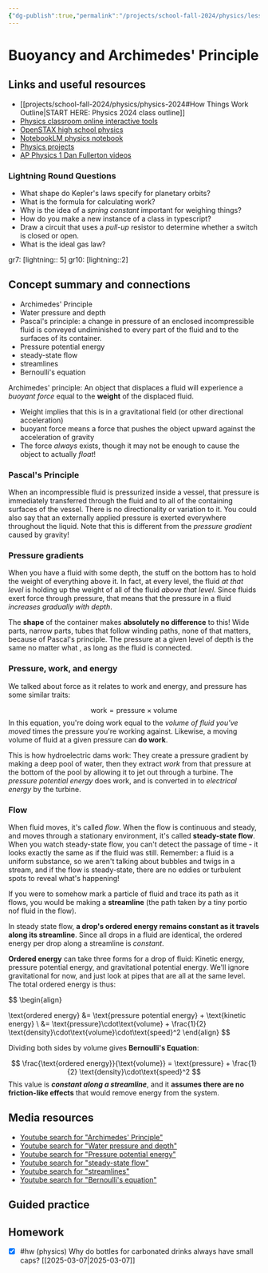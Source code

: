 ```yaml
---
{"dg-publish":true,"permalink":"/projects/school-fall-2024/physics/lessons/buoyancy-and-archimedes/"}
---
```



#  Buoyancy and Archimedes' Principle

## Links and useful resources 

- [[projects/school-fall-2024/physics/physics-2024#How Things Work Outline\|START HERE: Physics 2024 class outline]]
- [Physics classroom online interactive tools](https://www.physicsclassroom.com/Lesson-Plans/Algebra-Based-Physics)
- [OpenSTAX high school physics](https://openstax.org/books/physics/pages/1-introduction)
- [NotebookLM physics notebook](https://notebooklm.google.com/notebook/94fe29f5-cebb-4621-9e03-d20110b7a978)
- [Physics projects](https://www.sciencebuddies.org/science-fair-projects/science-projects/physics/high-school)
- [AP Physics 1 Dan Fullerton videos](https://www.youtube.com/playlist?list=PLd2HWlWc-MsysWuL9ksneEM8cl5bk3bHH)



### Lightning Round Questions

- What shape do Kepler's laws specify for planetary orbits? 
- What is the formula for calculating work? 
- Why is the idea of a *spring constant* important for weighing things? 
- How do you make a new instance of a class in typescript? 
- Draw a circuit that uses a *pull-up* resistor to determine whether a switch is closed or open. 
- What is the ideal gas law? 

gr7: [lightning:: 5]
gr10: [lightning::2]

## Concept summary and connections


- Archimedes' Principle 
- Water pressure and depth 
- Pascal's principle: a change in pressure of an enclosed incompressible fluid is conveyed undiminished to every part of the fluid and to the surfaces of its container. 
- Pressure potential energy 
- steady-state flow 
- streamlines 
- Bernoulli's equation 


Archimedes' principle: An object that displaces a fluid will experience a *buoyant force* equal to the **weight** of the displaced fluid.
- Weight implies that this is in a gravitational field (or other directional acceleration)
- buoyant force means a force that pushes the object upward against the acceleration of gravity
- The force *always* exists, though it may not be enough to cause the object to actually *float*!

### Pascal's Principle

When an incompressible fluid is pressurized inside a vessel, that pressure is immediately transferred through the fluid and to all of the containing surfaces of the vessel. There is no directionality or variation to it. You could also say that an externally applied pressure is exerted everywhere throughout the liquid. Note that this is different from the *pressure gradient* caused by gravity!

### Pressure gradients

When you have a fluid with some depth, the stuff on the bottom has to hold the weight of everything above it. In fact, at every level, the fluid *at that level* is holding up the weight of all of the fluid *above that level*. Since fluids exert force through pressure, that means that the pressure in a fluid *increases gradually with depth*.

The **shape** of the container makes **absolutely no difference** to this! Wide parts, narrow parts, tubes that follow winding paths, none of that matters, because of Pascal's principle. The pressure at a given level of depth is the same no matter what , as long as the fluid is connected.

### Pressure, work, and energy

We talked about force as it relates to work and energy, and pressure has some similar traits:

$$
\text{work} = \text{pressure} \times \text{volume}
$$
In this equation, you're doing work equal to the *volume of fluid you've moved* times the pressure you're working against. Likewise, a moving volume of fluid at a given pressure can **do work**.

This is how hydroelectric dams work: They create a pressure gradient by making a deep pool of water, then they extract *work* from that pressure at the bottom of the pool by allowing it to jet out through a turbine. The *pressure potential energy* does work, and is converted in to *electrical energy* by the turbine.

### Flow

When fluid moves, it's called *flow*. When the flow is continuous and steady, and moves through a stationary environment, it's called **steady-state flow**. When you watch steady-state flow, you can't detect the passage of time - it looks exactly the same as if the fluid was still. Remember: a fluid is a uniform substance, so we aren't talking about bubbles and twigs in a stream, and if the flow is steady-state, there are no eddies or turbulent spots to reveal what's happening!

If you were to somehow mark a particle of fluid and trace its path as it flows, you would be making a **streamline** (the path taken by a tiny portio nof fluid in the flow).

In steady state flow, **a drop's ordered energy remains constant as it travels along its streamline**. Since all drops in a fluid are identical, the ordered energy per drop along a streamline is *constant*.

**Ordered energy** can take three forms for a drop of fluid: Kinetic energy, pressure potential energy, and gravitational potential energy. We'll ignore gravitational for now, and just look at pipes that are all at the same level. The total ordered energy is thus:

$$
\begin{align}

\text{ordered energy} &= \text{pressure potential energy} + \text{kinetic energy} \\
&= \text{pressure}\cdot\text{volume} + \frac{1}{2} \text{density}\cdot\text{volume}\cdot\text{speed}^2
\end{align}
$$

Dividing both sides by volume gives **Bernoulli's Equation**:

$$
\frac{\text{ordered energy}}{\text{volume}} = \text{pressure} + \frac{1}{2} \text{density}\cdot\text{speed}^2
$$
This value is ***constant along a streamline***, and it **assumes there are no friction-like effects** that would remove energy from the system.


## Media resources

- [Youtube search for "Archimedes' Principle"](https://www.youtube.com/results?search_query=Archimedes'%20Principle) 
- [Youtube search for "Water pressure and depth"](https://www.youtube.com/results?search_query=Water%20pressure%20and%20depth) 
- [Youtube search for "Pressure potential energy"](https://www.youtube.com/results?search_query=Pressure%20potential%20energy) 
- [Youtube search for "steady-state flow"](https://www.youtube.com/results?search_query=steady-state%20flow) 
- [Youtube search for "streamlines"](https://www.youtube.com/results?search_query=streamlines) 
- [Youtube search for "Bernoulli's equation"](https://www.youtube.com/results?search_query=Bernoulli's%20equation) 

## Guided practice


## Homework



- [x] #hw (physics) Why do bottles for carbonated drinks always have small caps? [[2025-03-07\|2025-03-07]]
